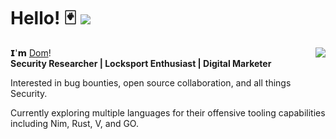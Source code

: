 # Hello! 🃏 ![](https://komarev.com/ghpvc/?username=dom-sec)

<p><img align="right" src="https://github-readme-stats.vercel.app/api?username=dom-sec&count_private=true&show_icons=true&theme=onedark"></p>

𝗜'𝗺 [Dom](https://github.com/dom-sec)! 
<br>
<b>Security Researcher | Locksport Enthusiast | Digital Marketer</b> 
<br>


Interested in bug bounties, open source collaboration, and all things Security. 

Currently exploring multiple languages for their offensive tooling capabilities
including Nim, Rust, V, and GO.






